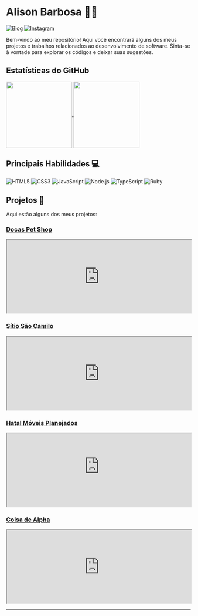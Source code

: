 # Alison Barbosa 🥷📔

[![Blog](https://img.shields.io/website-up-down-green-red/http/monip.org.svg)](https://coisadealpha.com.br)
[![Instagram](https://img.shields.io/badge/Instagram-E4405F?style=for-the-badge&logo=instagram&logoColor=white)](https://instagram.com/gardpardal)

Bem-vindo ao meu repositório! Aqui você encontrará alguns dos meus projetos e trabalhos relacionados ao desenvolvimento de software. Sinta-se à vontade para explorar os códigos e deixar suas sugestões.

## Estatísticas do GitHub

<div>
  <a href="https://github.com/agardpardal/github-readme-stats">
    <img height="180em" align="center" src="https://github-readme-stats.vercel.app/api?username=agardpardal&show_icons=true&theme=dark&count_private=true" />
  </a>
  <a href="https://github.com/agardpardal/convoychat">
    <img height="180em" align="center" src="https://github-readme-stats.vercel.app/api/top-langs/?username=agardpardal&layout=compact&langs_count=8&card_width=300&theme=dark" />
  </a>
</div>

## Principais Habilidades 💻

<div style="display: inline_block">
  <img align="center" alt="HTML5" src="https://img.shields.io/badge/HTML-239120?style=for-the-badge&logo=html5&logoColor=white">
  <img align="center" alt="CSS3" src="https://img.shields.io/badge/CSS-239120?style=for-the-badge&logo=css3&logoColor=white">
  <img align="center" alt="JavaScript" src="https://img.shields.io/badge/JavaScript-F7DF1E?style=for-the-badge&logo=javascript&logoColor=black">
  <img align="center" alt="Node.js" src="https://img.shields.io/badge/Node.js-43853D?style=for-the-badge&logo=node.js&logoColor=white">
  <img align="center" alt="TypeScript" src="https://img.shields.io/badge/TypeScript-007ACC?style=for-the-badge&logo=typescript&logoColor=white">
  <img align="center" alt="Ruby" src="https://img.shields.io/badge/Ruby-CC342D?style=for-the-badge&logo=ruby&logoColor=white">
</div>

## Projetos 🚀

Aqui estão alguns dos meus projetos:

### [Docas Pet Shop](https://docaspetshop.com.br)

<iframe src="https://docaspetshop.com.br" height="200px" width="100%"></iframe>

### [Sítio São Camilo](https://www.sitiosaocamilo.com.br)

<iframe src="https://www.sitiosaocamilo.com.br" height="200px" width="100%"></iframe>

### [Hatal Móveis Planejados](https://hatalumoveisplanejados.com.br)

<iframe src="https://hatalumoveisplanejados.com.br" height="200px" width="100%"></iframe>

### [Coisa de Alpha](https://coisadealpha.com.br)

<iframe src="https://coisadealpha.com.br" height="200px" width="100%"></iframe>

---


